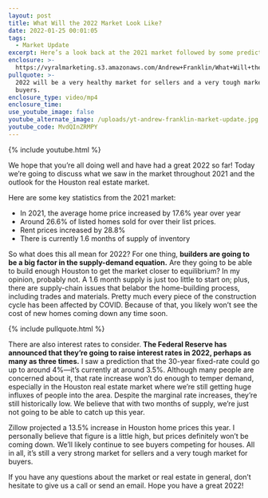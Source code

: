 ```yaml
---
layout: post
title: What Will the 2022 Market Look Like?
date: 2022-01-25 00:01:05
tags:
  - Market Update
excerpt: Here’s a look back at the 2021 market followed by some predictions for 2022.
enclosure: >-
  https://vyralmarketing.s3.amazonaws.com/Andrew+Franklin/What+Will+the+2022+Market+Look+Like_.mp4
pullquote: >-
  2022 will be a very healthy market for sellers and a very tough market for
  buyers.
enclosure_type: video/mp4
enclosure_time:
use_youtube_image: false
youtube_alternate_image: /uploads/yt-andrew-franklin-market-update.jpg
youtube_code: MvdQInZRMPY
---
```

{% include youtube.html %}

We hope that you’re all doing well and have had a great 2022 so far\! Today we’re going to discuss what we saw in the market throughout 2021 and the outlook for the Houston real estate market.

Here are some key statistics from the 2021 market:

* In 2021, the average home price increased by 17.6% year over year
* Around 26.6% of listed homes sold for over their list prices.
* Rent prices increased by 28.8%
* There is currently 1.6 months of supply of inventory

So what does this all mean for 2022? For one thing, **builders are going to be a big factor in the supply-demand equation.** Are they going to be able to build enough Houston to get the market closer to equilibrium? In my opinion, probably not. A 1.6 month supply is just too little to start on; plus, there are supply-chain issues that belabor the home-building process, including trades and materials. Pretty much every piece of the construction cycle has been affected by COVID. Because of that, you likely won’t see the cost of new homes coming down any time soon.&nbsp;

{% include pullquote.html %}

There are also interest rates to consider. **The Federal Reserve has announced that they’re going to raise interest rates in 2022, perhaps as many as three times.** I saw a prediction that the 30-year fixed-rate could go up to around 4%—it’s currently at around 3.5%. Although many people are concerned about it, that rate increase won’t do enough to temper demand, especially in the Houston real estate market where we’re still getting huge influxes of people into the area. Despite the marginal rate increases, they’re still historically low. We believe that with two months of supply, we’re just not going to be able to catch up this year.

Zillow projected a 13.5% increase in Houston home prices this year. I personally believe that figure is a little high, but prices definitely won’t be coming down. We’ll likely continue to see buyers competing for houses. All in all, it’s still a very strong market for sellers and a very tough market for buyers.

If you have any questions about the market or real estate in general, don’t hesitate to give us a call or send an email. Hope you have a great 2022\!
